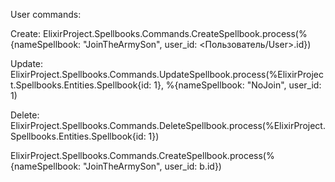 User commands:

Create:
ElixirProject.Spellbooks.Commands.CreateSpellbook.process(%{nameSpellbook: "JoinTheArmySon", user_id: <Пользователь/User>.id})

Update:
ElixirProject.Spellbooks.Commands.UpdateSpellbook.process(%ElixirProject.Spellbooks.Entities.Spellbook{id: 1}, %{nameSpellbook: "NoJoin", user_id: 1)

Delete:
ElixirProject.Spellbooks.Commands.DeleteSpellbook.process(%ElixirProject.Spellbooks.Entities.Spellbook{id: 1})





ElixirProject.Spellbooks.Commands.CreateSpellbook.process(%{nameSpellbook: "JoinTheArmySon", user_id: b.id})